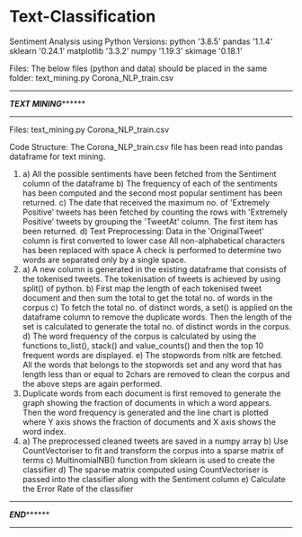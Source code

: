 # Text-Classification
Sentiment Analysis using Python
Versions:
python '3.8.5'
pandas '1.1.4'
sklearn '0.24.1'
matplotlib '3.3.2'
numpy '1.19.3'
skimage '0.18.1'

Files: The below files (python and data) should be placed in the same folder:
	text_mining.py
	Corona_NLP_train.csv
  
  
  *******************************************************************************************************
*******************************************TEXT MINING*************************************************
*******************************************************************************************************

Files:
text_mining.py
Corona_NLP_train.csv

Code Structure:
The Corona_NLP_train.csv file has been read into pandas dataframe for text mining.
1. a) All the possible sentiments have been fetched from the Sentiment column of the dataframe
   b) The frequency of each of the sentiments has been computed and the second most popular sentiment
has been returned.
   c) The date that received the maximum no. of 'Extremely Positive' tweets has been fetched by 
counting the rows with 'Extremely Positive' tweets by grouping the 'TweetAt' column. The first item
has been returned.
   d) Text Preprocessing: Data in the 'OriginalTweet' column is first converted to lower case
			  All non-alphabetical characters has been replaced with space
			  A check is performed to determine two words are separated only by a single 
			  space.
2. a) A new column is generated in the existing dataframe that consists of the tokenised tweets. The
tokenisation of tweets is achieved by using split() of python.
   b) First map the length of each tokenised tweet document and then sum the total to get the total
no. of words in the corpus 
   c) To fetch the total no. of distinct words, a set() is applied on the dataframe column to remove
the duplicate words. Then the length of the set is calculated to generate the total no. of distinct
words in the corpus.
   d) The word frequency of the corpus is calculated by using the functions to_list(), stack() and 
value_counts() and then the top 10 frequent words are displayed.
   e) The stopwords from nltk are fetched. All the words that belongs to the stopwords set and any word
that has length less than or equal to 2chars are removed to clean the corpus and the above steps are 
again performed.
3. Duplicate words from each document is first removed to generate the graph showing the fraction of
documents in which a word appears. Then the word frequency is generated and the line chart is plotted 
where Y axis shows the fraction of documents and X axis shows the word index. 
4. a) The preprocessed cleaned tweets are saved in a numpy array
   b) Use CountVectoriser to fit and transform the corpus into a sparse matrix of terms
   c) MultinomialNB() function from sklearn is used to create the classifier
   d) The sparse matrix computed using CountVectoriser is passed into the classifier along with the 
Sentiment column
   e) Calculate the Error Rate of the classifier

*******************************************************************************************************
***********************************************END*****************************************************
*******************************************************************************************************
